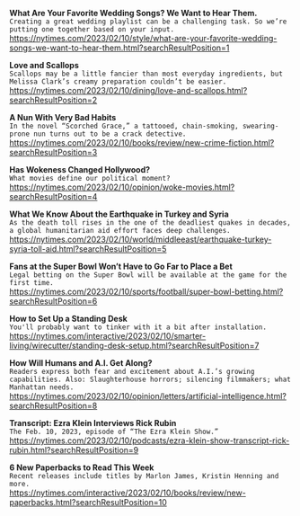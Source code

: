 **What Are Your Favorite Wedding Songs? We Want to Hear Them.**\
`Creating a great wedding playlist can be a challenging task. So we’re putting one together based on your input.`\
https://nytimes.com/2023/02/10/style/what-are-your-favorite-wedding-songs-we-want-to-hear-them.html?searchResultPosition=1

**Love and Scallops**\
`Scallops may be a little fancier than most everyday ingredients, but Melissa Clark’s creamy preparation couldn’t be easier.`\
https://nytimes.com/2023/02/10/dining/love-and-scallops.html?searchResultPosition=2

**A Nun With Very Bad Habits**\
`In the novel “Scorched Grace,” a tattooed, chain-smoking, swearing-prone nun turns out to be a crack detective.`\
https://nytimes.com/2023/02/10/books/review/new-crime-fiction.html?searchResultPosition=3

**Has Wokeness Changed Hollywood?**\
`What movies define our political moment?`\
https://nytimes.com/2023/02/10/opinion/woke-movies.html?searchResultPosition=4

**What We Know About the Earthquake in Turkey and Syria**\
`As the death toll rises in the one of the deadliest quakes in decades, a global humanitarian aid effort faces deep challenges.`\
https://nytimes.com/2023/02/10/world/middleeast/earthquake-turkey-syria-toll-aid.html?searchResultPosition=5

**Fans at the Super Bowl Won’t Have to Go Far to Place a Bet**\
`Legal betting on the Super Bowl will be available at the game for the first time.`\
https://nytimes.com/2023/02/10/sports/football/super-bowl-betting.html?searchResultPosition=6

**How to Set Up a Standing Desk**\
`You'll probably want to tinker with it a bit after installation.`\
https://nytimes.com/interactive/2023/02/10/smarter-living/wirecutter/standing-desk-setup.html?searchResultPosition=7

**How Will Humans and A.I. Get Along?**\
`Readers express both fear and excitement about A.I.’s growing capabilities. Also: Slaughterhouse horrors; silencing filmmakers; what Manhattan needs.`\
https://nytimes.com/2023/02/10/opinion/letters/artificial-intelligence.html?searchResultPosition=8

**Transcript: Ezra Klein Interviews Rick Rubin**\
`The Feb. 10, 2023, episode of “The Ezra Klein Show.”`\
https://nytimes.com/2023/02/10/podcasts/ezra-klein-show-transcript-rick-rubin.html?searchResultPosition=9

**6 New Paperbacks to Read This Week**\
`Recent releases include titles by Marlon James, Kristin Henning and more.`\
https://nytimes.com/interactive/2023/02/10/books/review/new-paperbacks.html?searchResultPosition=10


